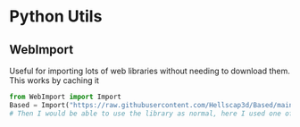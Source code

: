 # Python Utils

## WebImport
Useful for importing lots of web libraries without needing to download them.
This works by caching it
```py
from WebImport import Import
Based = Import("https://raw.githubusercontent.com/Hellscap3d/Based/main/Based.py")
# Then I would be able to use the library as normal, here I used one of my libs.
```
